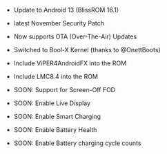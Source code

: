 - Update to Android 13 (BlissROM 16.1)
- latest November Security Patch
- Now supports OTA (Over-The-Air) Updates
- Switched to Bool-X Kernel (thanks to @OnettBoots)

- Include ViPER4AndroidFX into the ROM
- Include LMC8.4 into the ROM

- SOON: Support for Screen-Off FOD
- SOON: Enable Live Display
- SOON: Enable Smart Charging
- SOON: Enable Battery Health
- SOON: Enable Battery charging cycle counts
